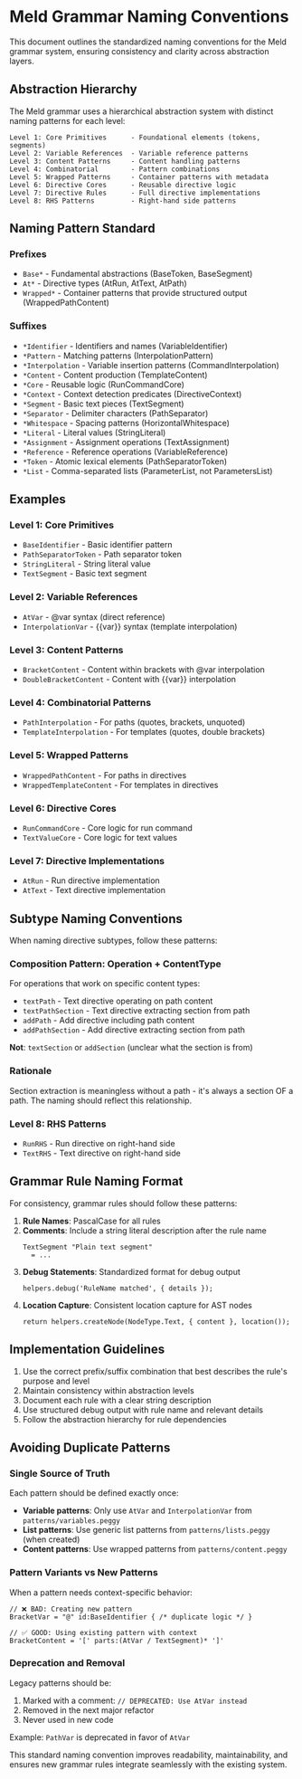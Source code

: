 # Meld Grammar Naming Conventions

This document outlines the standardized naming conventions for the Meld grammar system, ensuring consistency and clarity across abstraction layers.

## Abstraction Hierarchy

The Meld grammar uses a hierarchical abstraction system with distinct naming patterns for each level:

```
Level 1: Core Primitives      - Foundational elements (tokens, segments)
Level 2: Variable References  - Variable reference patterns
Level 3: Content Patterns     - Content handling patterns
Level 4: Combinatorial        - Pattern combinations
Level 5: Wrapped Patterns     - Container patterns with metadata
Level 6: Directive Cores      - Reusable directive logic
Level 7: Directive Rules      - Full directive implementations
Level 8: RHS Patterns         - Right-hand side patterns
```

## Naming Pattern Standard

### Prefixes

- `Base*` - Fundamental abstractions (BaseToken, BaseSegment)
- `At*` - Directive types (AtRun, AtText, AtPath)
- `Wrapped*` - Container patterns that provide structured output (WrappedPathContent)

### Suffixes

- `*Identifier` - Identifiers and names (VariableIdentifier)
- `*Pattern` - Matching patterns (InterpolationPattern)
- `*Interpolation` - Variable insertion patterns (CommandInterpolation)
- `*Content` - Content production (TemplateContent)
- `*Core` - Reusable logic (RunCommandCore)
- `*Context` - Context detection predicates (DirectiveContext)
- `*Segment` - Basic text pieces (TextSegment)
- `*Separator` - Delimiter characters (PathSeparator)
- `*Whitespace` - Spacing patterns (HorizontalWhitespace)
- `*Literal` - Literal values (StringLiteral)
- `*Assignment` - Assignment operations (TextAssignment)
- `*Reference` - Reference operations (VariableReference)
- `*Token` - Atomic lexical elements (PathSeparatorToken)
- `*List` - Comma-separated lists (ParameterList, not ParametersList)

## Examples

### Level 1: Core Primitives
- `BaseIdentifier` - Basic identifier pattern
- `PathSeparatorToken` - Path separator token
- `StringLiteral` - String literal value
- `TextSegment` - Basic text segment

### Level 2: Variable References
- `AtVar` - @var syntax (direct reference)
- `InterpolationVar` - {{var}} syntax (template interpolation)

### Level 3: Content Patterns
- `BracketContent` - Content within brackets with @var interpolation
- `DoubleBracketContent` - Content with {{var}} interpolation

### Level 4: Combinatorial Patterns
- `PathInterpolation` - For paths (quotes, brackets, unquoted)
- `TemplateInterpolation` - For templates (quotes, double brackets)

### Level 5: Wrapped Patterns
- `WrappedPathContent` - For paths in directives
- `WrappedTemplateContent` - For templates in directives

### Level 6: Directive Cores
- `RunCommandCore` - Core logic for run command
- `TextValueCore` - Core logic for text values

### Level 7: Directive Implementations
- `AtRun` - Run directive implementation
- `AtText` - Text directive implementation

## Subtype Naming Conventions

When naming directive subtypes, follow these patterns:

### Composition Pattern: Operation + ContentType
For operations that work on specific content types:
- `textPath` - Text directive operating on path content
- `textPathSection` - Text directive extracting section from path
- `addPath` - Add directive including path content  
- `addPathSection` - Add directive extracting section from path

**Not**: `textSection` or `addSection` (unclear what the section is from)

### Rationale
Section extraction is meaningless without a path - it's always a section OF a path. The naming should reflect this relationship.

### Level 8: RHS Patterns
- `RunRHS` - Run directive on right-hand side
- `TextRHS` - Text directive on right-hand side

## Grammar Rule Naming Format

For consistency, grammar rules should follow these patterns:

1. **Rule Names**: PascalCase for all rules
2. **Comments**: Include a string literal description after the rule name
   ```
   TextSegment "Plain text segment"
     = ...
   ```
3. **Debug Statements**: Standardized format for debug output
   ```
   helpers.debug('RuleName matched', { details });
   ```
4. **Location Capture**: Consistent location capture for AST nodes
   ```
   return helpers.createNode(NodeType.Text, { content }, location());
   ```

## Implementation Guidelines

1. Use the correct prefix/suffix combination that best describes the rule's purpose and level
2. Maintain consistency within abstraction levels
3. Document each rule with a clear string description
4. Use structured debug output with rule name and relevant details
5. Follow the abstraction hierarchy for rule dependencies

## Avoiding Duplicate Patterns

### Single Source of Truth
Each pattern should be defined exactly once:

- **Variable patterns**: Only use `AtVar` and `InterpolationVar` from `patterns/variables.peggy`
- **List patterns**: Use generic list patterns from `patterns/lists.peggy` (when created)
- **Content patterns**: Use wrapped patterns from `patterns/content.peggy`

### Pattern Variants vs New Patterns
When a pattern needs context-specific behavior:

```peggy
// ❌ BAD: Creating new pattern
BracketVar = "@" id:BaseIdentifier { /* duplicate logic */ }

// ✅ GOOD: Using existing pattern with context
BracketContent = '[' parts:(AtVar / TextSegment)* ']'
```

### Deprecation and Removal
Legacy patterns should be:
1. Marked with a comment: `// DEPRECATED: Use AtVar instead`
2. Removed in the next major refactor
3. Never used in new code

Example: `PathVar` is deprecated in favor of `AtVar`

This standard naming convention improves readability, maintainability, and ensures new grammar rules integrate seamlessly with the existing system.